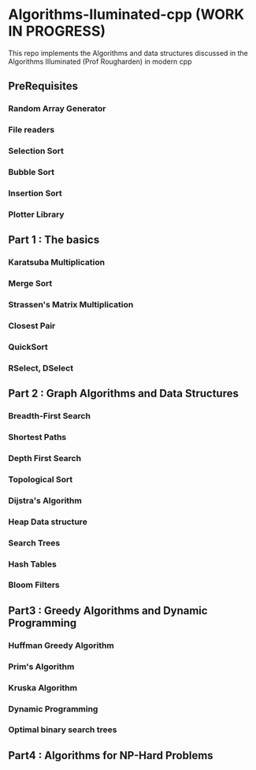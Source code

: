 # Algorithms-Iluminated-cpp (WORK IN PROGRESS) 
This repo implements the Algorithms and data structures discussed in the Algorithms Illuminated (Prof Rougharden) in modern cpp

## PreRequisites 
### Random Array Generator 
### File readers
### Selection Sort
### Bubble Sort
### Insertion Sort
### Plotter Library
## Part 1 : The basics 
### Karatsuba Multiplication
### Merge Sort
### Strassen's Matrix Multiplication
### Closest Pair
### QuickSort
### RSelect, DSelect

## Part 2 : Graph Algorithms and Data Structures
### Breadth-First Search 
### Shortest Paths
### Depth First Search
### Topological Sort
### Dijstra's Algorithm
### Heap Data structure 
### Search Trees
### Hash Tables
### Bloom Filters


## Part3 : Greedy Algorithms and Dynamic Programming
### Huffman Greedy Algorithm
### Prim's Algorithm 
### Kruska Algorithm
### Dynamic Programming
### Optimal binary search trees

## Part4 : Algorithms for NP-Hard Problems 
